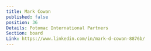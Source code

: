 ```yaml
---
title: Mark Cowan
published: false
position: 36
Details: Potomac International Partners
Section: board
Link: https://www.linkedin.com/in/mark-d-cowan-8876b/
---
```



